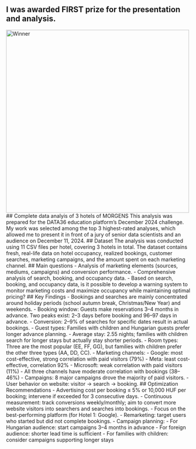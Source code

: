 ## I was awarded FIRST prize for the presentation and analysis.
<img src="Photo/fotoMorgens.JPG" alt="Winner" width="500"/>
## Complete data analyis of 3 hotels of MORGENS
This analysis was prepared for the DATA36 education platform’s December 2024 challenge. My work was selected among the top 3 highest-rated analyses, which allowed me to present it in front of a jury of senior data scientists and an audience on December 11, 2024. 
## Dataset
The analysis was conducted using 11 CSV files per hotel, covering 3 hotels in total. The dataset contains fresh, real-life data on hotel occupancy, realized bookings, customer searches, marketing campaigns, and the amount spent on each marketing channel.
## Main questions
- Analysis of marketing elements (sources, mediums, campaigns) and conversion performance.
- Comprehensive analysis of search, booking, and occupancy data.
- Based on search, booking, and occupancy data, is it possible to develop a warning system to monitor marketing costs and maximize occupancy while maintaining optimal pricing?
## Key Findings
- Bookings and searches are mainly concentrated around holiday periods (school autumn break, Christmas/New Year) and weekends.
- Booking window: Guests make reservations 3–4 months in advance. Two peaks exist: 2–3 days before booking and 96–97 days in advance.
- Conversion: 2–9% of searches for specific dates result in actual bookings.
- Guest types: Families with children and Hungarian guests prefer longer advance planning.
- Average stay: 2.55 nights; families with children search for longer stays but actually stay shorter periods.
- Room types: Three are the most popular (EE, FF, GG), but families with children prefer the other three types (AA, DD, CC).
- Marketing channels:
  - Google: most cost-effective, strong correlation with paid visitors (79%)
  - Meta: least cost-effective, correlation 92%
  - Microsoft: weak correlation with paid visitors (11%)
- All three channels have moderate correlation with bookings (38–46%)
- Campaigns: 8 major campaigns drove the majority of paid visitors.
- User behavior on website: visitor → search → booking.
## Optimization Recommendations
- Advertising cost per booking ≤ 5% or 10,000 HUF per booking; intervene if exceeded for 3 consecutive days.
- Continuous measurement: track conversions weekly/monthly; aim to convert more website visitors into searchers and searches into bookings.
- Focus on the best-performing platform (for Hotel 1: Google).
- Remarketing: target users who started but did not complete bookings.
- Campaign planning:
  - For Hungarian audience: start campaigns 3–4 months in advance
  - For foreign audience: shorter lead time is sufficient
  - For families with children: consider campaigns supporting longer stays

